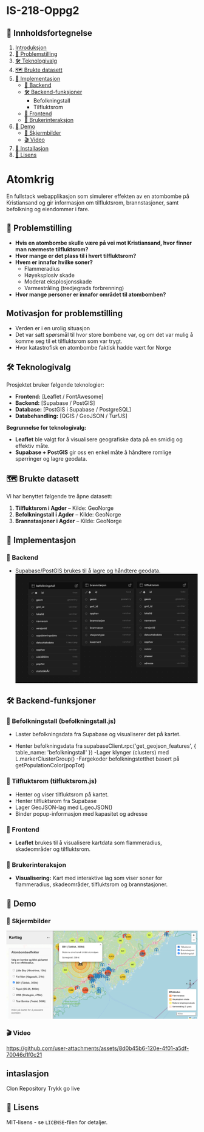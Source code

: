 # IS-218-Oppg2


## 📑 Innholdsfortegnelse

1. [Introduksjon](#introduksjon)
2. [📖 Problemstilling](#-problemstilling)
3. [🛠 Teknologivalg](#-teknologivalg)
4. [🗺 Brukte datasett](#-brukte-datasett)
5. [🚀 Implementasjon](#-implementasjon)  
   - [🔹 Backend](#-backend)  
   - [🛠 Backend-funksjoner](#-backend-funksjoner)  
     - Befolkningstall  
     - Tilfluktsrom  
   - [🔹 Frontend](#-frontend)  
   - [🔹 Brukerinteraksjon](#-brukerinteraksjon)
6. [🎥 Demo](#-demo)  
   - [📸 Skjermbilder](#-skjermbilder)  
   - [🎬 Video](#-video)
7. [🧰 Installasjon](#instaslasjon)
8. [📜 Lisens](#-lisens)

# Atomkrig  
En fullstack webapplikasjon som simulerer effekten av en atombombe på Kristiansand og gir informasjon om tilfluktsrom, brannstasjoner, samt befolkning og eiendommer i fare.

## 📖 Problemstilling  
- **Hvis en atombombe skulle være på vei mot Kristiansand, hvor finner man nærmeste tilfluktsrom?**
- **Hvor mange er det plass til i hvert tilfluktsrom?**
- **Hvem er innafor hvilke soner?**
  - Flammeradius
  - Høyeksplosiv skade
  - Moderat eksplosjonsskade
  - Varmestråling (tredjegrads forbrenning)
- **Hvor mange personer er innafor området til atombomben?**

## Motivasjon for problemstilling 
- Verden er i en urolig situasjon
- Det var satt spørsmål til hvor store bombene var, og om det var mulig å komme seg til et tilfluktsrom som var trygt.
- Hvor katastrofisk en atombombe faktisk hadde vært for Norge

## 🛠 Teknologivalg  
Prosjektet bruker følgende teknologier:  
- **Frontend:** [Leaflet / FontAwesome]
- **Backend:** [Supabase / PostGIS]
- **Database:** [PostGIS i Supabase / PostgreSQL] 
- **Databehandling:** [QGIS / GeoJSON / TurfJS]

**Begrunnelse for teknologivalg:**  
- **Leaflet** ble valgt for å visualisere geografiske data på en smidig og effektiv måte.  
- **Supabase + PostGIS** gir oss en enkel måte å håndtere romlige spørringer og lagre geodata.

## 🗺 Brukte datasett  
Vi har benyttet følgende tre åpne datasett:  
1. **Tilfluktsrom i Agder** – Kilde: GeoNorge  
2. **Befolkningstall i Agder** – Kilde: GeoNorge
3. **Brannstasjoner i Agder** – Kilde: GeoNorge  

## 🚀 Implementasjon  
### 🔹 Backend  
- Supabase/PostGIS brukes til å lagre og håndtere geodata.  
![Database](https://github.com/vebjornkjus/IS-218-Oppg2/blob/main/images/Tabeller1.png?raw=true)

## 🛠 Backend-funksjoner
### 🔹 Befolkningstall (befolkningstall.js)
- Laster befolkningsdata fra Supabase og visualiserer det på kartet.

- Henter befolkningsdata fra supabaseClient.rpc('get_geojson_features', { table_name: 'befolkningstall' })
-Lager klynger (clusters) med L.markerClusterGroup()
-Fargekoder befolkningstetthet basert på getPopulationColor(popTot)

### 🔹 Tilfluktsrom (tilfluktsrom.js)
- Henter og viser tilfluktsrom på kartet.
- Henter tilfluktsrom fra Supabase
- Lager GeoJSON-lag med L.geoJSON()
- Binder popup-informasjon med kapasitet og adresse

### 🔹 Frontend  
- **Leaflet** brukes til å visualisere kartdata som flammeradius, skadeområder og tilfluktsrom.  


### 🔹 Brukerinteraksjon  
- **Visualisering:** Kart med interaktive lag som viser soner for flammeradius, skadeområder, tilfluktsrom og brannstasjoner.  


## 🎥 Demo  
### 📸 Skjermbilder
![Eksempelbilde 1](https://github.com/vebjornkjus/IS-218-Oppg2/blob/main/images/Screenshot.png?raw=true)

### 🎬 Video  
https://github.com/user-attachments/assets/8d0b45b6-120e-4f01-a5df-70046d1f0c21 

  
## intaslasjon
Clon Repository 
Trykk go live 


## 📜 Lisens  
MIT-lisens - se `LICENSE`-filen for detaljer.  
```
